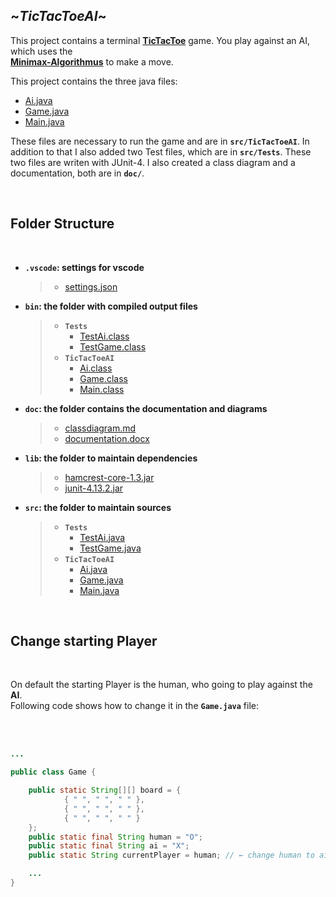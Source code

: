## **\~_TicTacToeAI_\~**

This project contains a terminal **[TicTacToe]** game. You play against an 
AI, which uses the <br/>
 **[Minimax-Algorithmus]** to make a move.

This project contains the three java files:
   - [Ai.java]
   - [Game.java]
   - [Main.java]

These files are necessary to run the game and are in **`src/TicTacToeAI`**.
In addition to that I also added two Test files, which are in **`src/Tests`**. These two files are writen with JUnit-4. I also created a class diagram and a documentation, both are in **`doc/`**.

<br/>

## **Folder Structure**
<br/>

- **`.vscode`: settings for vscode**
     > - [settings.json] 
- **`bin`: the folder with compiled output files**
     > - **`Tests`**
     >   - [TestAi.class]
     >   - [TestGame.class]  
     > - **`TicTacToeAI`**
     >   - [Ai.class]
     >   - [Game.class]
     >   - [Main.class]
- **`doc`: the folder contains the documentation and diagrams**
     > - [classdiagram.md]
     > - [documentation.docx]
- **`lib`: the folder to maintain dependencies**
     > - [hamcrest-core-1.3.jar]
     > - [junit-4.13.2.jar]
- **`src`: the folder to maintain sources**
     > - **`Tests`**
     >   - [TestAi.java]
     >   - [TestGame.java]
     > - **`TicTacToeAI`**
     >   - [Ai.java]
     >   - [Game.java]
     >   - [Main.java]

<br/>

## **Change starting Player**
<br/>

On default the starting Player is the human, who going to play against the **AI**.
<br/>
Following code shows how to change it in the **`Game.java`** file:

<br/>
<br/>


```java
...

public class Game {

    public static String[][] board = {
            { " ", " ", " " },
            { " ", " ", " " },
            { " ", " ", " " }
    };
    public static final String human = "O";
    public static final String ai = "X";
    public static String currentPlayer = human; // ← change human to ai

    ...
}

```


[TicTacToe]:https://de.wikipedia.org/wiki/Tic-Tac-
[Minimax-Algorithmus]:https://de.wikipedia.org/wiki/Minimax-Algorithmus
[Ai.java]:https://github.com/Raboro/TicTacToe-AI/blob/master/src/TicTacToeAI/Ai.java
[Game.java]:https://github.com/Raboro/TicTacToe-AI/blob/master/src/TicTacToeAI/Game.java
[Main.java]:https://github.com/Raboro/TicTacToe-AI/blob/master/src/TicTacToeAI/Ai.java
[TestAi.java]:https://github.com/Raboro/TicTacToe-AI/blob/master/src/Tests/TestAi.java
[TestGame.java]:https://github.com/Raboro/TicTacToe-AI/blob/master/src/Tests/TestGame.java
[classdiagram.md]:https://github.com/Raboro/TicTacToe-AI/blob/master/doc/classdiagram.md
[documentation.docx]:https://github.com/Raboro/TicTacToe-AI/blob/master/doc/documentation.docx
[settings.json]:https://github.com/Raboro/TicTacToe-AI/blob/master/.vscode/settings.json
[TestAI.class]:https://github.com/Raboro/TicTacToe-AI/blob/master/bin/Tests/TestAi.class
[TestGame.class]:https://github.com/Raboro/TicTacToe-AI/blob/master/bin/Tests/TestGame.class
[Ai.class]:https://github.com/Raboro/TicTacToe-AI/blob/master/bin/TicTacToeAI/Ai.class
[Game.class]:https://github.com/Raboro/TicTacToe-AI/blob/master/bin/TicTacToeAI/Game.class
[Main.class]:https://github.com/Raboro/TicTacToe-AI/blob/master/bin/TicTacToeAI/Main.class
[hamcrest-core-1.3.jar]:https://github.com/Raboro/TicTacToe-AI/blob/master/lib/hamcrest-core-1.3.jar
[junit-4.13.2.jar]:https://github.com/Raboro/TicTacToe-AI/blob/master/lib/junit-4.13.2.jar